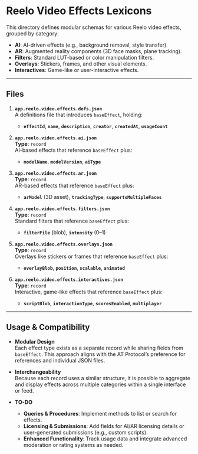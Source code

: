 # Reelo Video Effects Lexicons

This directory defines modular schemas for various Reelo video effects, grouped by category:

- **AI**: AI-driven effects (e.g., background removal, style transfer).  
- **AR**: Augmented reality components (3D face masks, plane tracking).  
- **Filters**: Standard LUT-based or color manipulation filters.  
- **Overlays**: Stickers, frames, and other visual elements.  
- **Interactives**: Game-like or user-interactive effects.

---

## Files

1. **`app.reelo.video.effects.defs.json`**  
   A definitions file that introduces `baseEffect`, holding:
   - **`effectId`**, **`name`**, **`description`**, **`creator`**, **`createdAt`**, **`usageCount`**

2. **`app.reelo.video.effects.ai.json`**  
   **Type**: `record`  
   AI-based effects that reference `baseEffect` plus:
   - **`modelName`**, **`modelVersion`**, **`aiType`**

3. **`app.reelo.video.effects.ar.json`**  
   **Type**: `record`  
   AR-based effects that reference `baseEffect` plus:
   - **`arModel`** (3D asset), **`trackingType`**, **`supportsMultipleFaces`**

4. **`app.reelo.video.effects.filters.json`**  
   **Type**: `record`  
   Standard filters that reference `baseEffect` plus:
   - **`filterFile`** (blob), **`intensity`** (0–1)

5. **`app.reelo.video.effects.overlays.json`**  
   **Type**: `record`  
   Overlays like stickers or frames that reference `baseEffect` plus:
   - **`overlayBlob`**, **`position`**, **`scalable`**, **`animated`**

6. **`app.reelo.video.effects.interactives.json`**  
   **Type**: `record`  
   Interactive, game-like effects that reference `baseEffect` plus:
   - **`scriptBlob`**, **`interactionType`**, **`scoresEnabled`**, **`multiplayer`**

---

## Usage & Compatibility

- **Modular Design**  
  Each effect type exists as a separate record while sharing fields from `baseEffect`. This approach aligns with the AT Protocol’s preference for references and individual JSON files.

- **Interchangeability**  
  Because each record uses a similar structure, it is possible to aggregate and display effects across multiple categories within a single interface or feed.

- **TO-DO**  
  - **Queries & Procedures**: Implement methods to list or search for effects.  
  - **Licensing & Submissions**: Add fields for AI/AR licensing details or user-generated submissions (e.g., custom scripts).  
  - **Enhanced Functionality**: Track usage data and integrate advanced moderation or rating systems as needed.

